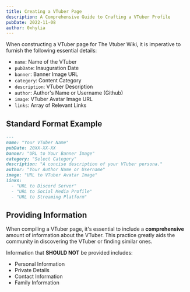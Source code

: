 ```yaml
---
title: Creating a VTuber Page
description: A Comprehensive Guide to Crafting a VTuber Profile
pubDate: 2022-11-08
author: 0xhylia
---
```


When constructing a VTuber page for The Vtuber Wiki, it is imperative to furnish the following essential details:

- `name`: Name of the VTuber
- `pubDate`: Inauguration Date
- `banner`: Banner Image URL
- `category`: Content Category
- `description`: VTuber Description
- `author`: Author's Name or Username (Github)
- `image`: VTuber Avatar Image URL
- `links`: Array of Relevant Links

## Standard Format Example

```markdown
---
name: "Your VTuber Name"
pubDate: 20XX-XX-XX
banner: "URL to Your Banner Image"
category: "Select Category"
description: "A concise description of your VTuber persona."
author: "Your Author Name or Username"
image: "URL to VTuber Avatar Image"
links: 
  - "URL to Discord Server"
  - "URL to Social Media Profile"
  - "URL to Streaming Platform"
```

## Providing Information

When compiling a VTuber page, it's essential to include a **comprehensive** amount of information about the VTuber. This practice greatly aids the community in discovering the VTuber or finding similar ones.

Information that **SHOULD NOT** be provided includes:

- Personal Information
- Private Details
- Contact Information
- Family Information